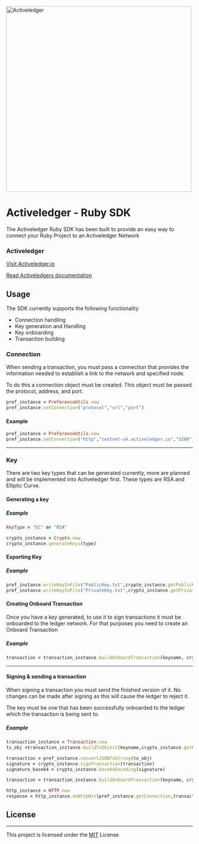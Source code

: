 <img src="https://www.activeledger.io/wp-content/uploads/2018/09/Asset-23.png" alt="Activeledger" width="500"/>

# Activeledger - Ruby SDK

The Activeledger Ruby SDK has been built to provide an easy way to connect your Ruby Project to an Activeledger Network

### Activeledger

[Visit Activeledger.io](https://activeledger.io/)

[Read Activeledgers documentation](https://github.com/activeledger/activeledger)


## Usage

The SDK currently supports the following functionality

- Connection handling
- Key generation and Handling
- Key onboarding
- Transaction building

### Connection

When sending a transaction, you must pass a connection that provides the information needed to establish a link to the network and specified node.

To do this a connection object must be created. This object must be passed the protocol, address, and port.

```Ruby
pref_instance = PreferenceUtils.new
pref_instance.setConnection("protocol","url","port")
```
#### Example
```Ruby
pref_instance = PreferenceUtils.new
pref_instance.setConnection("http","testnet-uk.activeledger.io","5260")
```

---

### Key

There are two key types that can be generated currently, more are planned and will be implemented into Activeledger first. These types are RSA and Elliptic Curve.

#### Generating a key


##### Example

```Ruby
KeyType = "EC" or "RSA"

crypto_instance = Crypto.new
crypto_instance.generateKeys(type)
```

#### Exporting Key


##### Example

```Ruby
pref_instance.writeKeyInFile("PublicKey.txt",crypto_instance.getPublicKey)
pref_instance.writeKeyInFile("PrivateKey.txt",crypto_instance.getPrivateKey)
```


#### Creating Onboard Transaction

Once you have a key generated, to use it to sign transactions it must be onboarded to the ledger network. For that purposes you need to create an Onboard Transaction

##### Example

```Ruby
transaction = transaction_instance.buildOnboardTransaction(keyname, crypto_instance.getPublicKey, type ,signature_base64)
```

---


#### Signing & sending a transaction

When signing a transaction you must send the finished version of it. No changes can be made after signing as this will cause the ledger to reject it.

The key must be one that has been successfully onboarded to the ledger which the transaction is being sent to.

##### Example

```Ruby
transaction_instance = Transaction.new
tx_obj =transaction_instance.buildTxObject(keyname,crypto_instance.getPublicKey,type)

transaction = pref_instance.convertJSONToString(tx_obj)
signature = crypto_instance.signTransaction(transaction)
signature_base64 = crypto_instance.base64Encoding(signature)

transaction = transaction_instance.buildOnboardTransaction(keyname, crypto_instance.getPublicKey, type ,signature_base64)

http_instance = HTTP.new
response = http_instance.doHttpHit(pref_instance.getConnection,transaction.to_json)
```

## License

---

This project is licensed under the [MIT](https://github.com/activeledger/SDK-Ruby/blob/master/LICENSE) License


